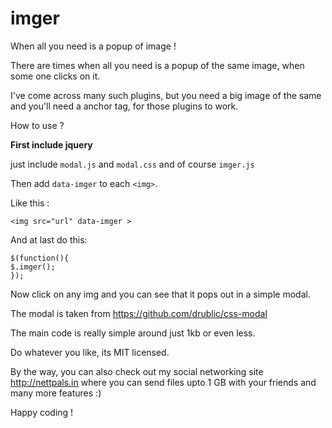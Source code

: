 imger
=====

When all you need is a popup of image !

There are times when all you need is a popup of the same image, when some one clicks on it.

I've come across many such plugins, but you need a big image of the same and you'll need a anchor tag, for those plugins to work.

How to use ?

**First include jquery**

just include `modal.js` and `modal.css` and of course `imger.js`

Then add `data-imger` to each `<img>`.

Like this :

`<img src="url" data-imger >`

And at last do this:

```
$(function(){
$.imger();
});
```

Now click on any img and you can see that it pops out in a simple modal.

The modal is taken from https://github.com/drublic/css-modal

The main code is really simple around just 1kb or even less.

Do whatever you like, its MIT licensed.

By the way, you can also check out my social networking site http://nettpals.in where you can send files upto 1 GB with your friends and many more features :)


Happy coding !
